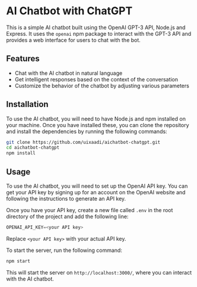 # AI Chatbot with ChatGPT

This is a simple AI chatbot built using the OpenAI GPT-3 API, Node.js and Express. It uses the `openai` npm package to interact with the GPT-3 API and provides a web interface for users to chat with the bot.

## Features

- Chat with the AI chatbot in natural language
- Get intelligent responses based on the context of the conversation
- Customize the behavior of the chatbot by adjusting various parameters

## Installation

To use the AI chatbot, you will need to have Node.js and npm installed on your machine. Once you have installed these, you can clone the repository and install the dependencies by running the following commands:

``` Bash
git clone https://github.com/uixaadi/aichatbot-chatgpt.git
cd aichatbot-chatgpt
npm install
```

## Usage

To use the AI chatbot, you will need to set up the OpenAI API key. You can get your API key by signing up for an account on the OpenAI website and following the instructions to generate an API key.

Once you have your API key, create a new file called `.env` in the root directory of the project and add the following line:

```javascript
OPENAI_API_KEY=<your API key>
```


Replace `<your API key>` with your actual API key.

To start the server, run the following command:

```bash
npm start
```


This will start the server on `http://localhost:3000/`, where you can interact with the AI chatbot.


